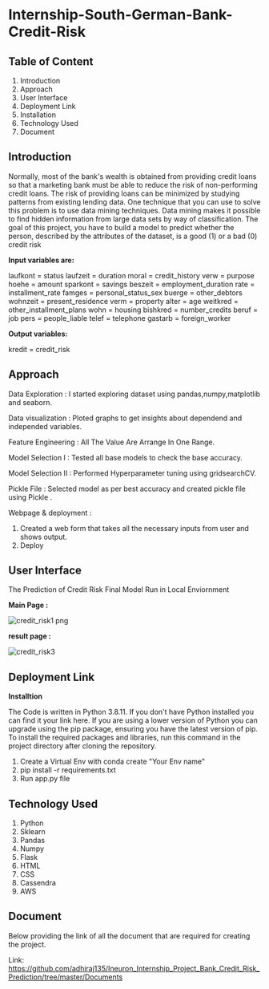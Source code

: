 # **Internship-South-German-Bank-Credit-Risk**

## **Table of Content**

1. Introduction
2. Approach
3. User Interface
4. Deployment Link
5. Installation
6. Technology Used
7. Document

## **Introduction**

Normally, most of the bank's wealth is obtained from providing credit loans so that a marketing bank must be able to reduce the risk of non-performing credit loans. The risk of providing loans can be minimized by studying patterns from existing lending data. One technique that you can use to solve this problem is to use data mining techniques. Data mining makes it possible to find hidden information from large data sets by way of classification. The goal of this project, you have to build a model to predict whether the person, described by the attributes of the dataset, is a good (1) or a bad (0) credit risk

**Input variables are:**

laufkont = status
laufzeit = duration
moral = credit_history
verw = purpose
hoehe = amount
sparkont = savings
beszeit = employment_duration
rate = installment_rate
famges = personal_status_sex
buerge = other_debtors
wohnzeit = present_residence
verm = property
alter = age
weitkred = other_installment_plans
wohn = housing
bishkred = number_credits
beruf = job
pers = people_liable
telef = telephone
gastarb = foreign_worker

**Output variables:**

kredit = credit_risk

## **Approach**

Data Exploration : I started exploring dataset using pandas,numpy,matplotlib and seaborn.

Data visualization : Ploted graphs to get insights about dependend and independed variables.

Feature Engineering : All The Value Are Arrange In One Range.

Model Selection I : Tested all base models to check the base accuracy.

Model Selection II : Performed Hyperparameter tuning using gridsearchCV.

Pickle File : Selected model as per best accuracy and created pickle file using Pickle .

Webpage & deployment : 
1. Created a web form that takes all the necessary inputs from user and shows output. 
2. Deploy 

## **User Interface**

The Prediction of Credit Risk Final Model Run in Local Enviornment

**Main Page :**

![credit_risk1 png](https://github.com/adhiraj135/Ineuron_Internship_Project_Bank_Credit_Risk_Prediction/assets/107035869/bce64629-f65b-46e3-80ec-51f7cf8a8570)

**result page :**

![credit_risk3](https://github.com/adhiraj135/Ineuron_Internship_Project_Bank_Credit_Risk_Prediction/assets/107035869/a8e71a06-b159-48a1-a35b-a187829fa4b0)



## **Deployment Link**


**Installtion**

The Code is written in Python 3.8.11. If you don't have Python installed you can find it your link here. If you are using a lower version of Python you can upgrade using the pip package, ensuring you have the latest version of pip. To install the required packages and libraries, run this command in the project directory after cloning the repository.

1. Create a Virtual Env with conda create "Your Env name"
2. pip install -r requirements.txt
3. Run app.py file

## **Technology Used**

1. Python
2. Sklearn
3. Pandas
4. Numpy
5. Flask
6. HTML
7. CSS
8. Cassendra
9. AWS

## **Document**

Below providing the link of all the document that are required for creating the project.

Link: https://github.com/adhiraj135/Ineuron_Internship_Project_Bank_Credit_Risk_Prediction/tree/master/Documents
